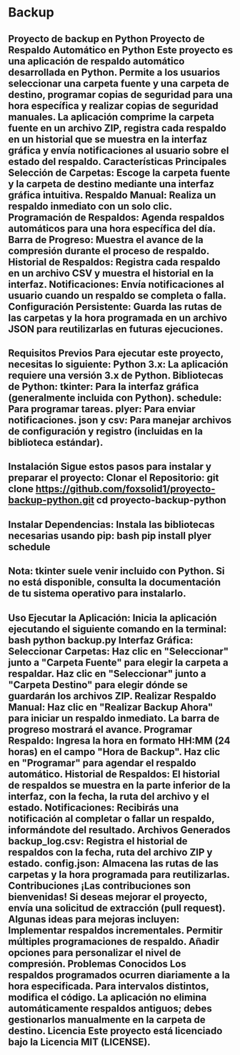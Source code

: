 # Backup
Proyecto de backup en Python 
Proyecto de Respaldo Automático en Python
Este proyecto es una aplicación de respaldo automático desarrollada en Python. Permite a los usuarios seleccionar una carpeta fuente y una carpeta de destino, programar copias de seguridad para una hora específica y realizar copias de seguridad manuales. La aplicación comprime la carpeta fuente en un archivo ZIP, registra cada respaldo en un historial que se muestra en la interfaz gráfica y envía notificaciones al usuario sobre el estado del respaldo.
Características Principales
Selección de Carpetas: Escoge la carpeta fuente y la carpeta de destino mediante una interfaz gráfica intuitiva.
Respaldo Manual: Realiza un respaldo inmediato con un solo clic.
Programación de Respaldos: Agenda respaldos automáticos para una hora específica del día.
Barra de Progreso: Muestra el avance de la compresión durante el proceso de respaldo.
Historial de Respaldos: Registra cada respaldo en un archivo CSV y muestra el historial en la interfaz.
Notificaciones: Envía notificaciones al usuario cuando un respaldo se completa o falla.
Configuración Persistente: Guarda las rutas de las carpetas y la hora programada en un archivo JSON para reutilizarlas en futuras ejecuciones.
------------------------------------------------------------------------------------------------------------------------------------------------------------------------------------------------------------------------------------------------------------------------------
Requisitos Previos
Para ejecutar este proyecto, necesitas lo siguiente:
Python 3.x: La aplicación requiere una versión 3.x de Python.
Bibliotecas de Python:
tkinter: Para la interfaz gráfica (generalmente incluida con Python).
schedule: Para programar tareas.
plyer: Para enviar notificaciones.
json y csv: Para manejar archivos de configuración y registro (incluidas en la biblioteca estándar).
-------------------------------------------------------------------------------------------------------------------------------------------------------------------------------------------------------------------------------------------------------------------------------
Instalación
Sigue estos pasos para instalar y preparar el proyecto:
Clonar el Repositorio:
git clone https://github.com/foxsolid1/proyecto-backup-python.git
cd proyecto-backup-python
-------------------------------------------------------------------------------------------------------------------------------------------------------------------------------------------------------------------------------------------------------------------------------
Instalar Dependencias:
Instala las bibliotecas necesarias usando pip:
bash
pip install plyer schedule
-------------------------------------------------------------------------------------------------------------------------------------------------------------------------------------------------------------------------------------------------------------------------------
Nota: tkinter suele venir incluido con Python. Si no está disponible, consulta la documentación de tu sistema operativo para instalarlo.
-------------------------------------------------------------------------------------------------------------------------------------------------------------------------------------------------------------------------------------------------------------------------------
Uso
Ejecutar la Aplicación:
Inicia la aplicación ejecutando el siguiente comando en la terminal:
bash
python backup.py
Interfaz Gráfica:
Seleccionar Carpetas:
Haz clic en "Seleccionar" junto a "Carpeta Fuente" para elegir la carpeta a respaldar.
Haz clic en "Seleccionar" junto a "Carpeta Destino" para elegir dónde se guardarán los archivos ZIP.
Realizar Respaldo Manual:
Haz clic en "Realizar Backup Ahora" para iniciar un respaldo inmediato. La barra de progreso mostrará el avance.
Programar Respaldo:
Ingresa la hora en formato HH:MM (24 horas) en el campo "Hora de Backup".
Haz clic en "Programar" para agendar el respaldo automático.
Historial de Respaldos:
El historial de respaldos se muestra en la parte inferior de la interfaz, con la fecha, la ruta del archivo y el estado.
Notificaciones:
Recibirás una notificación al completar o fallar un respaldo, informándote del resultado.
Archivos Generados
backup_log.csv: Registra el historial de respaldos con la fecha, ruta del archivo ZIP y estado.
config.json: Almacena las rutas de las carpetas y la hora programada para reutilizarlas.
Contribuciones
¡Las contribuciones son bienvenidas! Si deseas mejorar el proyecto, envía una solicitud de extracción (pull request). Algunas ideas para mejoras incluyen:
Implementar respaldos incrementales.
Permitir múltiples programaciones de respaldo.
Añadir opciones para personalizar el nivel de compresión.
Problemas Conocidos
Los respaldos programados ocurren diariamente a la hora especificada. Para intervalos distintos, modifica el código.
La aplicación no elimina automáticamente respaldos antiguos; debes gestionarlos manualmente en la carpeta de destino.
Licencia
Este proyecto está licenciado bajo la Licencia MIT (LICENSE).
----------------------------------------------------------------------------------------------------------------------------------------------------------------------------------------------------------------------------------------------------------------------------------
